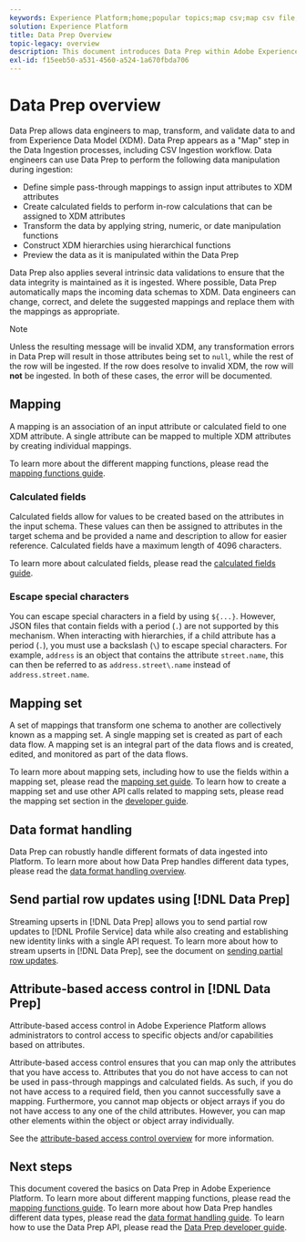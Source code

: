```yaml
---
keywords: Experience Platform;home;popular topics;map csv;map csv file;map csv file to xdm;map csv to xdm;ui guide;mapper;mapping;data prep;data preparation;preparing data;
solution: Experience Platform
title: Data Prep Overview
topic-legacy: overview
description: This document introduces Data Prep within Adobe Experience Platform.
exl-id: f15eeb50-a531-4560-a524-1a670fbda706
---
```


# Data Prep overview

Data Prep allows data engineers to map, transform, and validate data to and from Experience Data Model (XDM). Data Prep appears as a "Map" step in the Data Ingestion processes, including CSV Ingestion workflow. Data engineers can use Data Prep to perform the following data manipulation during ingestion:

- Define simple pass-through mappings to assign input attributes to XDM attributes
- Create calculated fields to perform in-row calculations that can be assigned to XDM attributes
- Transform the data by applying string, numeric, or date manipulation functions
- Construct XDM hierarchies using hierarchical functions
- Preview the data as it is manipulated within the Data Prep

Data Prep also applies several intrinsic data validations to ensure that the data integrity is maintained as it is ingested. Where possible, Data Prep automatically maps the incoming data schemas to XDM. Data engineers can change, correct, and delete the suggested mappings and replace them with the mappings as appropriate.

>[!NOTE]
>
>Unless the resulting message will be invalid XDM, any transformation errors in Data Prep will result in those attributes being set to `null`, while the rest of the row will be ingested. If the row does resolve to invalid XDM, the row will **not** be ingested. In both of these cases, the error will be documented.
 
## Mapping

A mapping is an association of an input attribute or calculated field to one XDM attribute. A single attribute can be mapped to multiple XDM attributes by creating individual mappings.

To learn more about the different mapping functions, please read the [mapping functions guide](./functions.md).

### Calculated fields

Calculated fields allow for values to be created based on the attributes in the input schema. These values can then be assigned to attributes in the target schema and be provided a name and description to allow for easier reference. Calculated fields have a maximum length of 4096 characters.

To learn more about calculated fields, please read the [calculated fields guide](./functions.md#calculated-fields).

### Escape special characters

You can escape special characters in a field by using `${...}`. However, JSON files that contain fields with a period (`.`) are not supported by this mechanism. When interacting with hierarchies, if a child attribute has a period (`.`), you must use a backslash (`\`) to escape special characters. For example, `address` is an object that contains the attribute `street.name`, this can then be referred to as `address.street\.name` instead of `address.street.name`.

## Mapping set

A set of mappings that transform one schema to another are collectively known as a mapping set. A single mapping set is created as part of each data flow. A mapping set is an integral part of the data flows and is created, edited, and monitored as part of the data flows.

To learn more about mapping sets, including how to use the fields within a mapping set, please read the [mapping set guide](./mapping-set.md). To learn how to create a mapping set and use other API calls related to mapping sets, please read the mapping set section in the [developer guide](./api/mapping-set.md).

## Data format handling

Data Prep can robustly handle different formats of data ingested into Platform. To learn more about how Data Prep handles different data types, please read the [data format handling overview](./data-handling.md).

## Send partial row updates using [!DNL Data Prep]

Streaming upserts in [!DNL Data Prep] allows you to send partial row updates to [!DNL Profile Service] data while also creating and establishing new identity links with a single API request. To learn more about how to stream upserts in [!DNL Data Prep], see the document on [sending partial row updates](./upserts.md).

## Attribute-based access control in [!DNL Data Prep]

Attribute-based access control in Adobe Experience Platform allows administrators to control access to specific objects and/or capabilities based on attributes. 

Attribute-based access control ensures that you can map only the attributes that you have access to. Attributes that you do not have access to can not be used in pass-through mappings and calculated fields. As such, if you do not have access to a required field, then you cannot successfully save a mapping. Furthermore, you cannot map objects or object arrays if you do not have access to any one of the child attributes. However, you can map other elements within the object or object array individually.

See the [attribute-based access control overview](../access-control/abac/overview.md) for more information.

## Next steps

This document covered the basics on Data Prep in Adobe Experience Platform. To learn more about different mapping functions, please read the [mapping functions guide](./functions.md). To learn more about how Data Prep handles different data types, please read the [data format handling guide](./data-handling.md#dates). To learn how to use the Data Prep API, please read the [Data Prep developer guide](api/overview.md).
